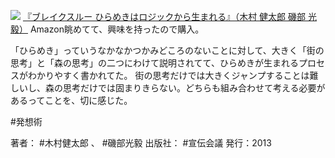 [![](https://images-fe.ssl-images-amazon.com/images/I/41900%2B3IzuL._SL160_.jpg)](http://www.amazon.co.jp/exec/obidos/ASIN/4883352838/choiyaki81-22/ref=nosim)
[『ブレイクスルー ひらめきはロジックから生まれる』（木村 健太郎 磯部 光毅）](http://www.amazon.co.jp/exec/obidos/ASIN/4883352838/choiyaki81-22/ref=nosim)
Amazon眺めてて、興味を持ったので購入。

「ひらめき」っていうなかなかつかみどころのないことに対して、大きく「街の思考」と「森の思考」の二つにわけて説明されてて、ひらめきが生まれるプロセスがわかりやすく書かれてた。
街の思考だけでは大きくジャンプすることは難しいし、森の思考だけでは固まりきらない。どちらも組み合わせて考える必要があるってことを、切に感じた。

#発想術 

著者： #木村健太郎 、 #磯部光毅 
出版社： #宣伝会議
発行：2013